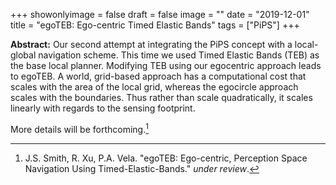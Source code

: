 +++
showonlyimage = false
draft = false
image = ""
date  = "2019-12-01"
title = "egoTEB: Ego-centric Timed Elastic Bands"
tags  = ["PiPS"]
+++

**Abstract:** Our second attempt at integrating the PiPS concept with
a local-global navigation scheme.  This time we used Timed Elastic
Bands (TEB) as the base local planner. Modifying TEB using our
egocentric approach leads to egoTEB.
A world, grid-based approach has a computational cost that scales with
the area of the local grid, whereas the egocircle approach scales with
the boundaries.  Thus rather than scale quadratically, it scales
linearly with regards to the sensing footprint.
<!--more-->

More details will be forthcoming.[^1]



[^1]: J.S. Smith, R. Xu, P.A. Vela. "egoTEB: Ego-centric,
Perception Space Navigation Using Timed-Elastic-Bands." _under review_.
